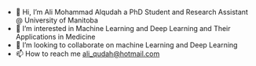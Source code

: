 - 👋 Hi, I’m Ali Mohammad Alqudah a PhD Student and Research Assistant @ University of Manitoba
- 👀 I’m interested in Machine Learning and Deep Learning and Their Applications in Medicine
- 💞️ I’m looking to collaborate on machine Learning and Deep Learning
- 📫 How to reach me ali_qudah@hotmail.com

<!---
aliqudah/aliqudah is a ✨ special ✨ repository because its `README.md` (this file) appears on your GitHub profile.
You can click the Preview link to take a look at your changes.
--->
